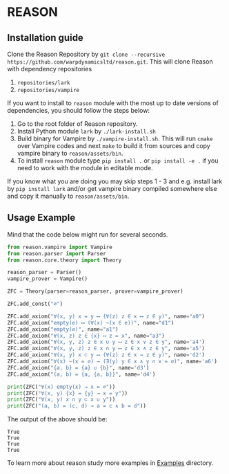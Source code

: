 # REASON

## Installation guide

Clone the Reason Repository by `git clone --recursive https://github.com/warpdynamicsltd/reason.git`. 
This will clone Reason with dependency repositories

1. `repositories/lark`
2. `repositories/vampire`

If you want to install to `reason` module with the most up to date versions of dependencies, you should follow the steps below:

1. Go to the root folder of Reason repository.
2. Install Python module `lark` by `./lark-install.sh`
3. Build binary for Vampire by `./vampire-install.sh`. This will run `cmake` over Vampire codes and next `make` to build it from sources and copy vampire binary to `reason/assets/bin`.
4. To install `reason` module type `pip install .` or `pip install -e .` if you need to work with the module in editable mode.

If you know what you are doing you may skip steps 1 - 3 and e.g. install lark by `pip install lark` 
and/or get vampire binary compiled somewhere else and copy it manually to `reason/assets/bin`.

## Usage Example

Mind that the code below might run for several seconds.

```python
from reason.vampire import Vampire
from reason.parser import Parser
from reason.core.theory import Theory

reason_parser = Parser()
vampire_prover = Vampire()

ZFC = Theory(parser=reason_parser, prover=vampire_prover)

ZFC.add_const("∅")

ZFC.add_axiom("∀(x, y) x = y ⟷ (∀(z) z ∈ x ⟷ z ∈ y)", name="a0")
ZFC.add_axiom("empty(e) ⟷ (∀(x) ~(x ∈ e))", name="d1")
ZFC.add_axiom("empty(∅)", name="a1")
ZFC.add_axiom("∀(x, z) z ∈ {x} ⟷ z = x", name="a3")
ZFC.add_axiom("∀(x, y, z) z ∈ x ∪ y ⟷ z ∈ x ∨ z ∈ y", name='a4')
ZFC.add_axiom("∀(x, y, z) z ∈ x ∩ y ⟷ z ∈ x ∧ z ∈ y", name='a5')
ZFC.add_axiom("∀(x, y) x ⊂ y ⟷ (∀(z) z ∈ x → z ∈ y)", name='d2')
ZFC.add_axiom("∀(x) ~(x = ∅) → (∃(y) y ∈ x ∧ y ∩ x = ∅)", name='a6')
ZFC.add_axiom("{a, b} = {a} ∪ {b}", name='d3')
ZFC.add_axiom("(a, b) = {a, {a, b}}", name='d4')

print(ZFC("∀(x) empty(x) → x = ∅"))
print(ZFC("∀(x, y) {x} = {y} → x = y"))
print(ZFC("∀(x, y) x ∩ y ⊂ x ∪ y"))
print(ZFC("(a, b) = (c, d) → a = c ∧ b = d"))
```

The output of the above should be:

```
True
True
True
True
```

To learn more about reason study more examples in [Examples](examples) directory.